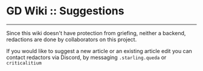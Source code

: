 # GD Wiki :: Suggestions
---

Since this wiki doesn't have protection from griefing, neither a backend, redactions are done by collaborators on this project.

If you would like to suggest a new article or an existing article edit you can contact redactors via Discord, by messaging `.starling.queda` or `criticalitium`